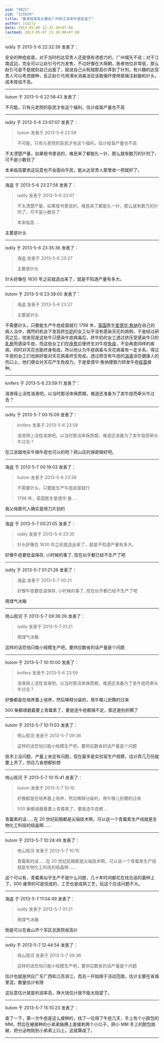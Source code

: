 ```yaml
---
aid: "9025"
zid: "125820"
title: "看来临高有必要在广州和江浙卖牛痘疫苗了"
author: isdily
date: 2013-05-06 22:32:38+07:00
lastmod: 2013-05-07 15:10:00+07:00
---
```


isdily 于 2013-5-6 22:32:38 发表了：

安全的种痘疫苗，对于当时的达官贵人还是很有诱惑力的，广州城先不说；对于江南这边，完全可以让赵引弓代为发售，不过好像在大萌朝，医者地位非常低，那么赵引弓是不是就别自己出面了，就说自己从髡贼那高价弄到了针剂，有兴趣的达官贵人可以考虑接种，反正赵引弓用沸水消毒法应该能循环使用玻璃注射器和针头，成本按说不高。

---

liutom 于 2013-5-6 22:58:43 发表了：

不可能，只有元老院的臣民才有这个福利，估计疫苗产量也不高

---

isdily 于 2013-5-6 23:07:07 发表了：

> liutom 发表于 2013-5-6 22:58
>
> 不可能，只有元老院的臣民才有这个福利，估计疫苗产量也不高

不太清楚产量，如果按书里说的，难民来了都能扎一针，那么就有数万的针剂了，可不是小数目了

本来临高要卖这玩意也不会面向平民，能从达官贵人那里收一把就好了。

---

海盗 于 2013-5-6 23:27:58 发表了：

> isdily 发表于 2013-5-6 23:07
>
> 不太清楚产量，如果按书里说的，难民来了都能扎一针，那么就有数万的针剂了，可不是小数目了
>
> 本来临高 ...

主要是针头

---

isdily 于 2013-5-6 23:35:36 发表了：

> 海盗 发表于 2013-5-6 23:27
>
> 主要是针头

针头好像在 1630 年之前就造出来了，就是不知道产量有多大。

---

liutom 于 2013-5-6 23:38:00 发表了：

> 海盗 发表于 2013-5-6 23:27
>
> 主要是针头

不需要针头，只要能生产牛痘疫苗就行 1798 年，[英国](http://zh.wikipedia.org/wiki/%E8%8B%B1%E5%9C%8B)医生[爱德华·詹纳](http://zh.wikipedia.org/wiki/%E6%84%9B%E5%BE%B7%E8%8F%AF%C2%B7%E8%A9%B9%E7%B4%8D)在自己的病人当中，偶然的机会下发现挤[牛奶](http://zh.wikipedia.org/wiki/%E7%89%9B%E5%A5%B6)的女工似乎没有感染天花的病例，于是经过研究之后，他发现是这些牛只感染牛痘病毒后，挤牛奶的女工透过挤压受感染牛只的[乳房](http://zh.wikipedia.org/wiki/%E4%B9%B3%E6%88%BF)而感染牛痘，而这些女工们在[痊愈](http://zh.wikipedia.org/w/index.php?title=%E7%97%8A%E7%99%92&action=edit&redlink=1)后便终生对牛痘[免疫](http://zh.wikipedia.org/wiki/%E5%85%8D%E7%96%AB)，不会再患同样的疾病，同时对天花也能终身免疫。所以他认为牛痘病毒与天花病毒有一定关系，得过牛痘的女工们也刚好能对天花病毒终生免疫。透过把含有牛痘的[溶液](http://zh.wikipedia.org/wiki/%E6%BA%B6%E6%B6%B2)涂在健康人的伤口上，他们便会对天花产生免疫力。于是爱德华·詹纳便致力研发牛痘[疫苗](http://zh.wikipedia.org/wiki/%E7%96%AB%E8%8B%97)接种。

---

knifers 于 2013-5-6 23:59:11 发表了：

溶液得上活性溶液吧。以当时那活体保质期，难道还准备为了卖牛痘而牵头牛过去？

---

isdily 于 2013-5-7 00:15:09 发表了：

> knifers 发表于 2013-5-6 23:59
>
> 溶液得上活性溶液吧。以当时那活体保质期，难道还准备为了卖牛痘而牵头牛过去？

在江浙就地买牛搞牛痘也可以的吧？把山庄的保密做好吧。

---

海盗 于 2013-5-7 00:19:03 发表了：

> liutom 发表于 2013-5-6 23:38
>
> 不需要针头，只要能生产牛痘疫苗就行
>
> 1798 年，英国医生爱德华·詹 ...

我父母那代人确实是用刀片划的

---

海盗 于 2013-5-7 00:21:05 发表了：

> isdily 发表于 2013-5-6 23:35
>
> 针头好像在 1630 年之前就造出来了，就是不知道产量有多大。

好像牛痘要低温保存, 小时候的事了, 现在似乎都已经不生产了吧

---

isdily 于 2013-5-7 01:21:26 发表了：

> 海盗 发表于 2013-5-7 00:21
>
> 好像牛痘要低温保存, 小时候的事了, 现在似乎都已经不生产了吧

用煤气冰箱

---

倚山观河 于 2013-5-7 09:36:26 发表了：

> isdily 发表于 2013-5-7 01:21
>
> 用煤气冰箱

这样的话恐怕只能小规模生产吧，要供应数省的话产量是个问题

---

liutom 于 2013-5-7 10:10:00 发表了：

> knifers 发表于 2013-5-6 23:59
>
> 溶液得上活性溶液吧。以当时那活体保质期，难道还准备为了卖牛痘而牵头牛过去？

好像都是在培养基上培养，然后稀释分装的，用牛哪儿折腾的过来

500 柴都琢磨着要上青霉素了，要是连牛痘都搞不定，那还是别折腾了

---

liutom 于 2013-5-7 10:11:03 发表了：

> 倚山观河 发表于 2013-5-7 09:36
>
> 这样的话恐怕只能小规模生产吧，要供应数省的话产量是个问题

技术上没问题，产量上肯定有问题，现在最多是实验室生产规模，估计弄几万份就要上吊了，供应几省想都别想

---

倚山观河 于 2013-5-7 10:15:41 发表了：

> liutom 发表于 2013-5-7 10:10
>
> 好像都是在培养基上培养，然后稀释分装的，用牛哪儿折腾的过来
>
> 500 柴都琢磨着要上青霉素了，要是连牛痘都 ...

青霉素的话……在 20 世纪前期都是尖端技术啊，可以说一个青霉素生产线就是生物化工科技的结晶啊……

---

liutom 于 2013-5-7 10:24:49 发表了：

> 倚山观河 发表于 2013-5-7 10:15
>
> 青霉素的话……在 20 世纪前期都是尖端技术啊，可以说一个青霉素生产线就是生物化工科技的结晶啊……

这个可以有，青霉素似乎生产不是什么问题，几十年时间都花在找合适的菌种上了，500 废带的可是现成的，工艺也是成熟工艺，玩这个应该问题不大。

---

海盗 于 2013-5-7 11:04:49 发表了：

> isdily 发表于 2013-5-7 01:21
>
> 用煤气冰箱

倒是可以在香山开个军区总医院收高价

---

isdily 于 2013-5-7 12:44:54 发表了：

> 倚山观河 发表于 2013-5-7 09:36
>
> 这样的话恐怕只能小规模生产吧，要供应数省的话产量是个问题

估计也就是供应广东广西和江苏浙江，而且一开始限于活动范围，估计主要在省城里混，数量估计有限

这玩意估计就是利润率高，挣大钱估计就不能太指望了。

---

liutom 于 2013-5-7 15:10:23 发表了：

查了一下，第一次牛痘是这么接种的，找了一位得了牛痘几天，手上有个小脓包的 MM，然后在被接种的小弟弟胳膊上直接刺两个小口子，把小 MM 手上的脓包挑破，把分泌物挑到小弟弟上口上。这就算成了。

---
